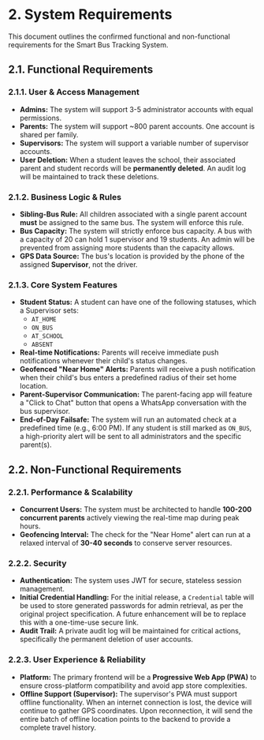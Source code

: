 # 2. System Requirements

This document outlines the confirmed functional and non-functional requirements for the Smart Bus Tracking System.

## 2.1. Functional Requirements

### 2.1.1. User & Access Management
*   **Admins:** The system will support 3-5 administrator accounts with equal permissions.
*   **Parents:** The system will support ~800 parent accounts. One account is shared per family.
*   **Supervisors:** The system will support a variable number of supervisor accounts.
*   **User Deletion:** When a student leaves the school, their associated parent and student records will be **permanently deleted**. An audit log will be maintained to track these deletions.

### 2.1.2. Business Logic & Rules
*   **Sibling-Bus Rule:** All children associated with a single parent account **must** be assigned to the same bus. The system will enforce this rule.
*   **Bus Capacity:** The system will strictly enforce bus capacity. A bus with a capacity of 20 can hold 1 supervisor and 19 students. An admin will be prevented from assigning more students than the capacity allows.
*   **GPS Data Source:** The bus's location is provided by the phone of the assigned **Supervisor**, not the driver.

### 2.1.3. Core System Features
*   **Student Status:** A student can have one of the following statuses, which a Supervisor sets:
    *   `AT_HOME`
    *   `ON_BUS`
    *   `AT_SCHOOL`
    *   `ABSENT`
*   **Real-time Notifications:** Parents will receive immediate push notifications whenever their child's status changes.
*   **Geofenced "Near Home" Alerts:** Parents will receive a push notification when their child's bus enters a predefined radius of their set home location.
*   **Parent-Supervisor Communication:** The parent-facing app will feature a "Click to Chat" button that opens a WhatsApp conversation with the bus supervisor.
*   **End-of-Day Failsafe:** The system will run an automated check at a predefined time (e.g., 6:00 PM). If any student is still marked as `ON_BUS`, a high-priority alert will be sent to all administrators and the specific parent(s).

## 2.2. Non-Functional Requirements

### 2.2.1. Performance & Scalability
*   **Concurrent Users:** The system must be architected to handle **100-200 concurrent parents** actively viewing the real-time map during peak hours.
*   **Geofencing Interval:** The check for the "Near Home" alert can run at a relaxed interval of **30-40 seconds** to conserve server resources.

### 2.2.2. Security
*   **Authentication:** The system uses JWT for secure, stateless session management.
*   **Initial Credential Handling:** For the initial release, a `Credential` table will be used to store generated passwords for admin retrieval, as per the original project specification. A future enhancement will be to replace this with a one-time-use secure link.
*   **Audit Trail:** A private audit log will be maintained for critical actions, specifically the permanent deletion of user accounts.

### 2.2.3. User Experience & Reliability
*   **Platform:** The primary frontend will be a **Progressive Web App (PWA)** to ensure cross-platform compatibility and avoid app store complexities.
*   **Offline Support (Supervisor):** The supervisor's PWA must support offline functionality. When an internet connection is lost, the device will continue to gather GPS coordinates. Upon reconnection, it will send the entire batch of offline location points to the backend to provide a complete travel history. 